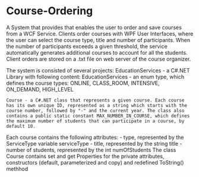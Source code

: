 # Course-Ordering
A System that provides that enables the user to order and save courses from a WCF Service. Clients order courses with WPF User Interfaces, where the user can select the course type, title and number of participants.
When the number of participants exceeds a given threshold, the service automatically generates additional courses to account for all the students.
Client orders are stored on a .txt file on web server of the course organizer.

The system is consisted of several projects:
  EducationServices - a C#.NET Library with following content:
    EducationServices - an enum type, which defines the course types: ONLINE, CLASS_ROOM, INTENSIVE, ON_DEMAND, HIGH_LEVEL
    
    Course - a C#.NET class that represents a given course. Each course has its own unique ID, represented as a string which starts with the course number, followed by "-" and the current year. The class also contains a public static constant MAX_NUMBER_IN_COURSE, which defines the maximum number of students that can participate in a course, by default 10. 
Each course contains the following attributes:
    - type, represented by the ServiceType variable serviceType
    - title, represented by the string title
    - number of students, represented by the int numOfStudents
The class Course contains set and get Properties for the private attributes, constructors (default, parameterized and copy) and redefined ToString() methhod
